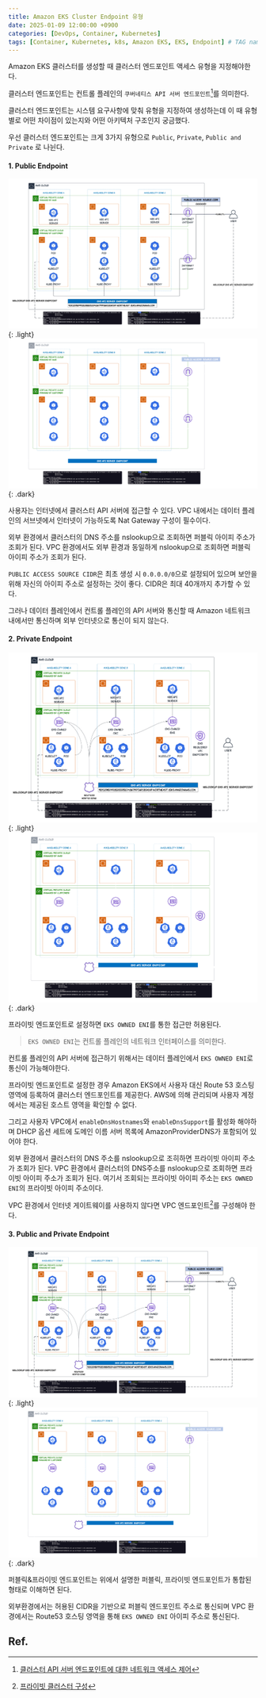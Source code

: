 ```yaml
---
title: Amazon EKS Cluster Endpoint 유형
date: 2025-01-09 12:00:00 +0900
categories: [DevOps, Container, Kubernetes]
tags: [Container, Kubernetes, k8s, Amazon EKS, EKS, Endpoint] # TAG names should always be lowercase
---
```


Amazon EKS 클러스터를 생성할 때 클러스터 엔드포인트 액세스 유형을 지정해야한다.

클러스터 엔드포인트는 컨트롤 플레인의 `쿠버네티스 API 서버 엔드포인트`[^1]를 의미한다.

클러스터 엔드포인트는 시스템 요구사항에 맞춰 유형을 지정하여 생성하는데 이 때 유형별로 어떤 차이점이 있는지와 어떤 아키텍처 구조인지 궁금했다.

우선 클러스터 엔드포인트는 크게 3가지 유형으로 `Public`, `Private`, `Public and Private` 로 나뉜다.

#### 1. Public Endpoint

![Light mode only](/assets/img/posts/2025-01-06-Amazon_EKS_Endpoint_Type/public-endpoint.png){: .light}
![Dark mode only](/assets/img/posts/2025-01-06-Amazon_EKS_Endpoint_Type/public-endpoint-dark.png){: .dark}

사용자는 인터넷에서 클러스터 API 서버에 접근할 수 있다.
VPC 내에서는 데이터 플레인의 서브넷에서 인터넷이 가능하도록 Nat Gateway 구성이 필수이다.

외부 환경에서 클러스터의 DNS 주소를 nslookup으로 조회하면 퍼블릭 아이피 주소가 조회가 된다.
VPC 환경에서도 외부 환경과 동일하게 nslookup으로 조회하면 퍼블릭 아이피 주소가 조회가 된다.

`PUBLIC ACCESS SOURCE CIDR`은 최초 생성 시 `0.0.0.0/0`으로 설정되어 있으며 보안을 위해 자신의 아이피 주소로 설정하는 것이 좋다.
CIDR은 최대 40개까지 추가할 수 있다.

그러나 데이터 플레인에서 컨트롤 플레인의 API 서버와 통신할 때 Amazon 네트워크 내에서만 통신하며 외부 인터넷으로 통신이 되지 않는다.

#### 2. Private Endpoint

![Light mode only](/assets/img/posts/2025-01-06-Amazon_EKS_Endpoint_Type/private-endpoint.png){: .light}
![Dark mode only](/assets/img/posts/2025-01-06-Amazon_EKS_Endpoint_Type/private-endpoint-dark.png){: .dark}

프라이빗 엔드포인트로 설정하면 `EKS OWNED ENI`를 통한 접근만 허용된다.

> `EKS OWNED ENI`는 컨트롤 플레인의 네트워크 인터페이스를 의미한다.

컨트롤 플레인의 API 서버에 접근하기 위해서는 데이터 플레인에서 `EKS OWNED ENI`로 통신이 가능해야한다.

프라이빗 엔드포인트로 설정한 경우 Amazon EKS에서 사용자 대신 Route 53 호스팅 영역에 등록하여 클러스터 엔드포인트를 제공한다.
AWS에 의해 관리되며 사용자 계정에서는 제공된 호스트 영역을 확인할 수 없다.

그리고 사용자 VPC에서 `enableDnsHostnames`와 `enableDnsSupport`를 활성화 해야하며 DHCP 옵션 세트에 도메인 이름 서버 목록에 AmazonProviderDNS가 포함되어 있어야 한다.

외부 환경에서 클러스터의 DNS 주소를 nslookup으로 조히하면 프라이빗 아이피 주소가 조회가 된다.
VPC 환경에서 클러스터의 DNS주소를 nslookup으로 조회하면 프라이빗 아이피 주소가 조회가 된다.
여기서 조회되는 프라이빗 아이피 주소는 `EKS OWNED ENI`의 프라이빗 아이피 주소이다.

VPC 환경에서 인터넷 게이트웨이를 사용하지 않다면 VPC 엔드포인트[^2]를 구성해야 한다.

#### 3. Public and Private Endpoint

![Light mode only](/assets/img/posts/2025-01-06-Amazon_EKS_Endpoint_Type/public-and-private-endpoint.png){: .light}
![Dark mode only](/assets/img/posts/2025-01-06-Amazon_EKS_Endpoint_Type/public-and-private-endpoint-dark.png){: .dark}

퍼블릭&프라이빗 엔드포인트는 위에서 설명한 퍼블릭, 프라이빗 엔드포인트가 통합된 형태로 이해하면 된다.

외부환경에서는 허용된 CIDR을 기반으로 퍼블릭 엔드포인트 주소로 통신되며 VPC 환경에서는 Route53 호스팅 영역을 통해 `EKS OWNED ENI` 아이피 주소로 통신된다.

## Ref.

[^1]: [클러스터 API 서버 엔드포인트에 대한 네트워크 액세스 제어](https://docs.aws.amazon.com/ko_kr/eks/latest/userguide/cluster-endpoint.html)
[^2]: [프라이빗 클러스터 구성](https://docs.aws.amazon.com/ko_kr/eks/latest/userguide/private-clusters.html)
